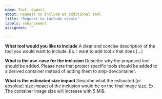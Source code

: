 ```yaml
---
name: Tool request
about: Request to include an additional tool
title: 'Request to include <tool>'
labels: enhancement
assignees: ''

---
```


**What tool would you like to include**
A clear and concise description of the tool you would want to include. Ex. I want to add tool x that does [...]

**What is the use-case for the inclusion**
Describe why the proposed tool should be added. Please note that project specific tools
should be added to a derived container instead of adding them to amp-devcontainer.

**What is the estimated size impact**
Describe what the estimated (or absolute) size impact of the inclusion would be on the final
image [size](https://en.wikipedia.org/wiki/Byte#Multiple-byte_units).
Ex. The container image size will increase with 5 MiB.
